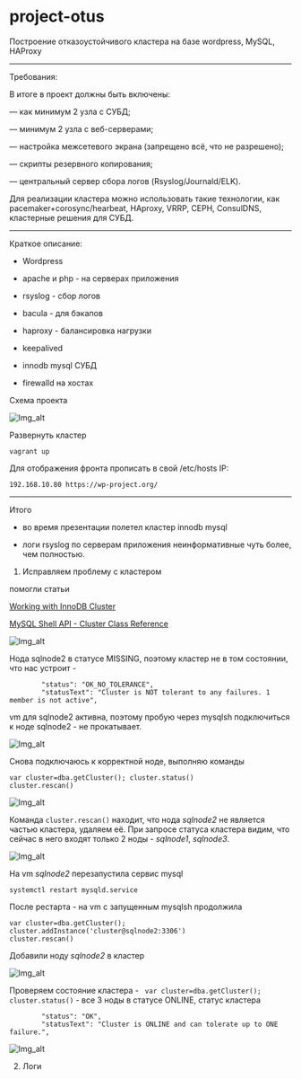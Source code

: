 # project-otus


Построение отказоустойчивого кластера на базе wordpress, MySQL, HAProxy
________________________________________________________________________________________
Требования:

В итоге в проект должны быть включены:

— как минимум 2 узла с СУБД; 

— минимум 2 узла с веб-серверами; 

— настройка межсетевого экрана (запрещено всё, что не разрешено); 

— скрипты резервного копирования; 

— центральный сервер сбора логов (Rsyslog/Journald/ELK). 

Для реализации кластера можно использовать такие технологии, как pacemaker+corosync/hearbeat, HAproxy, VRRP, CEPH, ConsulDNS, кластерные решения для СУБД. 
________________________________________________________________________________________


Краткое описание:

 - Wordpress 

 - apache и php - на серверах приложения

 - rsyslog - сбор логов

 - bacula - для бэкапов

 - haproxy - балансировка нагрузки

 - keepalived

 - innodb mysql СУБД

 - firewalld на хостах

Схема проекта

![Img_alt](https://github.com/Edo1993/project-otus/blob/master/schema1.png)

Развернуть кластер

```
vagrant up
```

Для отображения фронта прописать в свой /etc/hosts IP:

```
192.168.10.80 https://wp-project.org/
```

____________________________________________________________________________________________________________________
Итого 

- во время презентации полетел кластер innodb mysql 

- логи rsyslog по серверам приложения неинформативные чуть более, чем полностью.



1) Исправляем проблему с кластером 

помогли статьи 

[Working with InnoDB Cluster](https://docs.oracle.com/cd/E17952_01/mysql-5.7-en/mysql-innodb-cluster-working-with-cluster.html)

[MySQL Shell API - Cluster Class Reference](https://dev.mysql.com/doc/dev/mysqlsh-api-javascript/8.0/classmysqlsh_1_1dba_1_1_cluster.html)

![Img_alt](https://github.com/Edo1993/project-otus/blob/master/1.png)

Нода sqlnode2 в статусе MISSING, поэтому кластер не в том состоянии, что нас устроит -
 
```
        "status": "OK_NO_TOLERANCE", 
        "statusText": "Cluster is NOT tolerant to any failures. 1 member is not active", 
```

vm для sqlnode2 активна, поэтому пробую через mysqlsh подключиться к ноде sqlnode2 - не прокатывает.

![Img_alt](https://github.com/Edo1993/project-otus/blob/master/2.png)

Снова подключаюсь к корректной ноде, выполняю команды
```
var cluster=dba.getCluster(); cluster.status()
cluster.rescan()
```

![Img_alt](https://github.com/Edo1993/project-otus/blob/master/3.png)

Команда ```cluster.rescan()``` находит, что нода *sqlnode2* не является частью кластера, удаляем её.
При запросе статуса кластера видим, что сейчас в него входят только 2 ноды - *sqlnode1*, *sqlnode3*.

![Img_alt](https://github.com/Edo1993/project-otus/blob/master/4.png)

На vm *sqlnode2* перезапустила сервис mysql

```
systemctl restart mysqld.service
```

После рестарта - на vm с запущенным mysqlsh продолжила

```
var cluster=dba.getCluster(); cluster.addInstance('cluster@sqlnode2:3306')
cluster.rescan()
```
Добавили ноду *sqlnode2* в кластер

![Img_alt](https://github.com/Edo1993/project-otus/blob/master/5.png)

Проверяем состояние кластера - ``` var cluster=dba.getCluster(); cluster.status()``` - все 3 ноды в статусе ONLINE, 
статус кластера 
```
        "status": "OK", 
        "statusText": "Cluster is ONLINE and can tolerate up to ONE failure.", 
```

![Img_alt](https://github.com/Edo1993/project-otus/blob/master/6.png)

2) Логи
